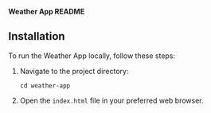 ﻿**Weather App README**

## Installation

To run the Weather App locally, follow these steps:

1. Navigate to the project directory:

   ```
   cd weather-app
   ```

2. Open the `index.html` file in your preferred web browser.

